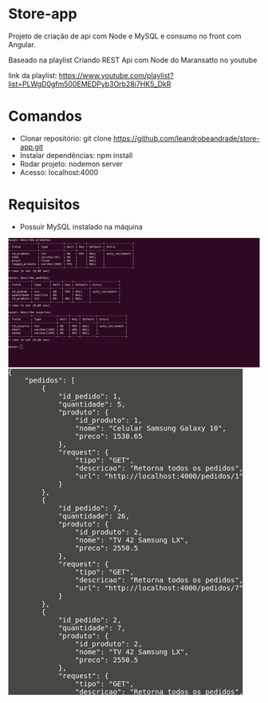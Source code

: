 # Store-app

Projeto de criação de api com Node e MySQL e consumo no front com Angular.

Baseado na playlist Criando REST Api com Node do Maransatto no youtube

link da playlist: https://www.youtube.com/playlist?list=PLWgD0gfm500EMEDPyb3Orb28i7HK5_DkR

# Comandos

- Clonar repositório: git clone https://github.com/leandrobeandrade/store-app.git
- Instalar dependências: npm install
- Rodar projeto: nodemon server
- Acesso: localhost:4000

# Requisitos

- Possuir MySQL instalado na máquina

![](https://github.com/leandrobeandrade/store-app/blob/master/db.png)
![](https://github.com/leandrobeandrade/store-app/blob/master/res.png)